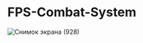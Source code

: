 # FPS-Combat-System
 
![Снимок экрана (928)](https://github.com/user-attachments/assets/5e2a0187-dd93-467a-a1d0-145a201cb5cd)
